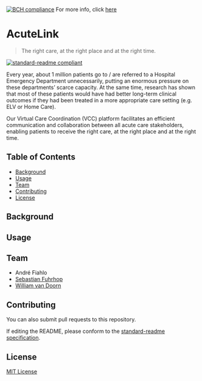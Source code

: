 [![BCH compliance](https://bettercodehub.com/edge/badge/OdysseyMomentum/AcuteLink?branch=main&token=9c7c6c13a73f502ae24a7567747505d20def9ec0)](https://bettercodehub.com/) For more info, click [here](https://odysseymomentum.github.io)

# AcuteLink

> The right care, at the right place and at the right time.

[![standard-readme compliant](https://img.shields.io/badge/readme%20style-standard-brightgreen.svg?style=flat-square)](https://github.com/RichardLitt/standard-readme)

Every year, about 1 million patients go to / are referred to a Hospital Emergency Department unnecessarily, putting an enormous pressure on these departments’ scarce capacity. At the same time, research has shown that most of these patients would have had better long-term clinical outcomes if they had been treated in a more appropriate care setting (e.g. ELV or Home Care).

Our Virtual Care Coordination (VCC) platform facilitates an efficient communication and collaboration between all acute care stakeholders, enabling patients to receive the right care, at the right place and at the right time.

## Table of Contents

- [Background](#background)
- [Usage](#usage)
- [Team](#team)
- [Contributing](#contributing)
- [License](#license)

## Background


## Usage


## Team 

- André Fiahlo 
- [Sebastian Fuhrhop](https://github.com/Felandil)
- [William van Doorn](https://github.com/wptmdoorn)


## Contributing 

You can also submit pull requests to this repository.

If editing the README, please conform to the [standard-readme specification](https://github.com/RichardLitt/standard-readme).

## License
[MIT License](https://github.com/odysseyhack/chainmix/blob/master/LICENSE)
